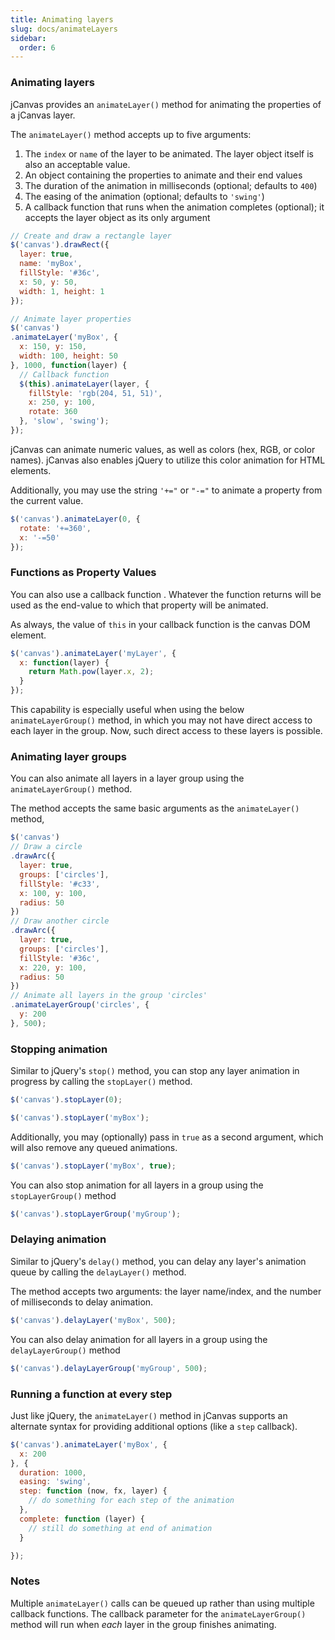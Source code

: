 ```yaml
---
title: Animating layers
slug: docs/animateLayers
sidebar:
  order: 6
---
```


### Animating layers

jCanvas provides an `animateLayer()` method for animating the properties of a jCanvas layer.

The `animateLayer()` method accepts up to five arguments:

  1. The `index` or `name` of the layer to be animated. The layer object itself is also an acceptable value.
  2. An object containing the properties to animate and their end values
  3. The duration of the animation in milliseconds (optional; defaults to `400`)
  4. The easing of the animation (optional; defaults to `'swing'`)
  5. A callback function that runs when the animation completes (optional); it accepts the layer object as its only argument

```js
// Create and draw a rectangle layer
$('canvas').drawRect({
  layer: true,
  name: 'myBox',
  fillStyle: '#36c',
  x: 50, y: 50,
  width: 1, height: 1
});

// Animate layer properties
$('canvas')
.animateLayer('myBox', {
  x: 150, y: 150,
  width: 100, height: 50
}, 1000, function(layer) {
  // Callback function
  $(this).animateLayer(layer, {
    fillStyle: 'rgb(204, 51, 51)',
    x: 250, y: 100,
    rotate: 360
  }, 'slow', 'swing');
});
```

jCanvas can animate numeric values, as well as colors (hex, RGB, or color names). jCanvas also enables jQuery to utilize this color animation for HTML elements.

Additionally, you may use the string `'+="` or `"-="` to animate a property from the current value.

```js
$('canvas').animateLayer(0, {
  rotate: '+=360',
  x: '-=50'
});
```

### Functions as Property Values

You can also use a callback function . Whatever the function returns will be used as the end-value to which that property will be animated.

As always, the value of `this` in your callback function is the canvas DOM element.

```js
$('canvas').animateLayer('myLayer', {
  x: function(layer) {
    return Math.pow(layer.x, 2);
  }
});
```

This capability is especially useful when using the below `animateLayerGroup()` method, in which you may not have direct access to each layer in the group. Now, such direct access to these layers is possible.

### Animating layer groups

You can also animate all layers in a layer group using the `animateLayerGroup()` method.

The method accepts the same basic arguments as the `animateLayer()` method,

```js
$('canvas')
// Draw a circle
.drawArc({
  layer: true,
  groups: ['circles'],
  fillStyle: '#c33',
  x: 100, y: 100,
  radius: 50
})
// Draw another circle
.drawArc({
  layer: true,
  groups: ['circles'],
  fillStyle: '#36c',
  x: 220, y: 100,
  radius: 50
})
// Animate all layers in the group 'circles'
.animateLayerGroup('circles', {
  y: 200
}, 500);
```

### Stopping animation

Similar to jQuery's `stop()` method, you can stop any layer animation in progress by calling the `stopLayer()` method.

```js
$('canvas').stopLayer(0);
```

```js
$('canvas').stopLayer('myBox');
```

Additionally, you may (optionally) pass in `true` as a second argument, which will also remove any queued animations.

```js
$('canvas').stopLayer('myBox', true);
```

You can also stop animation for all layers in a group using the `stopLayerGroup()` method

```js
$('canvas').stopLayerGroup('myGroup');
```

### Delaying animation

Similar to jQuery's `delay()` method, you can delay any layer's animation queue by calling the `delayLayer()` method.

The method accepts two arguments: the layer name/index, and the number of milliseconds to delay animation.

```js
$('canvas').delayLayer('myBox', 500);
```

You can also delay animation for all layers in a group using the `delayLayerGroup()` method

```js
$('canvas').delayLayerGroup('myGroup', 500);
```

### Running a function at every step

Just like jQuery, the `animateLayer()` method in jCanvas supports an alternate syntax for providing additional options (like a `step` callback).

```js
$('canvas').animateLayer('myBox', {
  x: 200
}, {
  duration: 1000,
  easing: 'swing',
  step: function (now, fx, layer) {
    // do something for each step of the animation
  },
  complete: function (layer) {
    // still do something at end of animation
  }

});
```

### Notes

Multiple `animateLayer()` calls can be queued up rather than using multiple callback functions.
The callback parameter for the `animateLayerGroup()` method will run when *each* layer in the group finishes animating.
